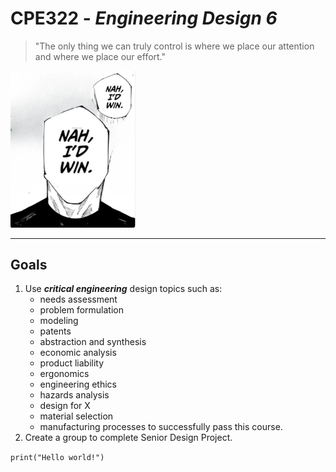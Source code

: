 # CPE322 - *Engineering Design 6*

> "The only thing we can truly control is where we place our attention and where we place our effort."

<a href="https://sites.google.com/view/ece322/home?authuser=0" target="_blank"><img src="https://github.com/andrewanan/CPE322/blob/main/a9b.jpeg" alt="Nah I'd Pass" width="200"/></a>

---

## **Goals**
1. Use ***critical engineering*** design topics such as:
   - needs assessment
   - problem formulation
   - modeling
   - patents
   - abstraction and synthesis
   - economic analysis
   - product liability
   - ergonomics
   - engineering ethics
   - hazards analysis
   - design for X
   - material selection
   - manufacturing processes
   to successfully pass this course.
2. Create a group to complete Senior Design Project.


`print("Hello world!")`


